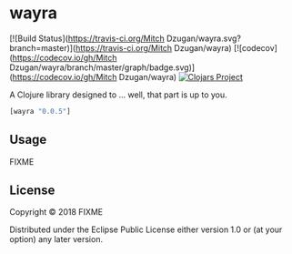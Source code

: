 # wayra
[![Build Status](https://travis-ci.org/Mitch Dzugan/wayra.svg?branch=master)](https://travis-ci.org/Mitch Dzugan/wayra)
[![codecov](https://codecov.io/gh/Mitch Dzugan/wayra/branch/master/graph/badge.svg)](https://codecov.io/gh/Mitch Dzugan/wayra)
[![Clojars Project](https://img.shields.io/clojars/v/wayra.svg)](https://clojars.org/wayra)

A Clojure library designed to ... well, that part is up to you.

```clj
[wayra "0.0.5"]
```

## Usage

FIXME

## License

Copyright © 2018 FIXME

Distributed under the Eclipse Public License either version 1.0 or (at
your option) any later version.
